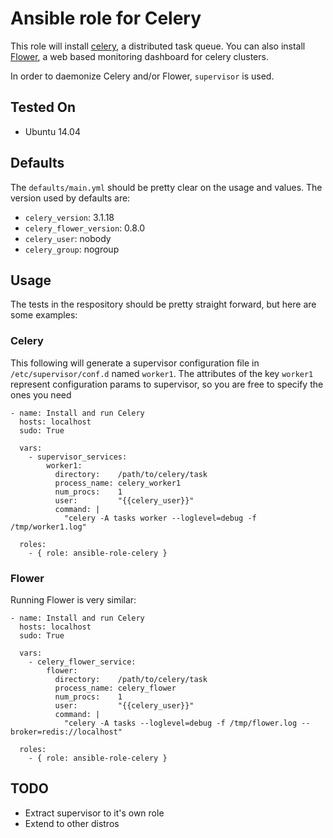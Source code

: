 # Ansible role for Celery

This role will install [celery](http://www.celeryproject.org/), a distributed
task queue. You can also install [Flower](http://flower.readthedocs.org/en/latest/),
a web based monitoring dashboard for celery clusters.

In order to daemonize Celery and/or Flower, `supervisor` is used.

## Tested On

  * Ubuntu 14.04

## Defaults

The `defaults/main.yml` should be pretty clear on the usage and values. The 
version used by defaults are:

  * `celery_version`: 3.1.18
  * `celery_flower_version`: 0.8.0
  * `celery_user`: nobody
  * `celery_group`: nogroup

## Usage

The tests in the respository should be pretty straight forward, but here are
some examples:

### Celery

This following will generate a supervisor configuration file in
`/etc/supervisor/conf.d` named `worker1`. The attributes of the
key `worker1` represent configuration params to supervisor, so 
you are free to specify the ones you need

```
- name: Install and run Celery
  hosts: localhost
  sudo: True

  vars:
    - supervisor_services: 
        worker1: 
          directory:    /path/to/celery/task
          process_name: celery_worker1
          num_procs:    1
          user:         "{{celery_user}}"
          command: |
            "celery -A tasks worker --loglevel=debug -f /tmp/worker1.log"
  
  roles:
    - { role: ansible-role-celery }

```

### Flower 

Running Flower is very similar:

```
- name: Install and run Celery
  hosts: localhost
  sudo: True

  vars:
    - celery_flower_service: 
        flower: 
          directory:    /path/to/celery/task
          process_name: celery_flower
          num_procs:    1
          user:         "{{celery_user}}"
          command: |
            "celery -A tasks --loglevel=debug -f /tmp/flower.log --broker=redis://localhost"
  
  roles:
    - { role: ansible-role-celery }

```

## TODO

  * Extract supervisor to it's own role
  * Extend to other distros

